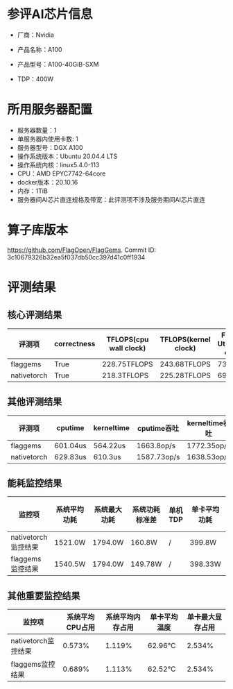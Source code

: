 # 参评AI芯片信息

* 厂商：Nvidia

* 产品名称：A100
* 产品型号：A100-40GiB-SXM
* TDP：400W

# 所用服务器配置

* 服务器数量：1
* 单服务器内使用卡数: 1
* 服务器型号：DGX A100
* 操作系统版本：Ubuntu 20.04.4 LTS
* 操作系统内核：linux5.4.0-113
* CPU：AMD EPYC7742-64core
* docker版本：20.10.16
* 内存：1TiB
* 服务器间AI芯片直连规格及带宽：此评测项不涉及服务期间AI芯片直连

# 算子库版本

https://github.com/FlagOpen/FlagGems. Commit ID: 3c10679326b32ea5f037db50cc397d41c0ff1934

# 评测结果

## 核心评测结果

| 评测项  | correctness | TFLOPS(cpu wall clock) | TFLOPS(kernel clock) | FU(FLOPS Utilization)-cputime | FU-kerneltime |
| ---- | -------------- | -------------- | ------------ | ------ | ----- |
| flaggems | True    | 228.75TFLOPS       | 243.68TFLOPS        | 73.32% | 78.1% |
| nativetorch | True    | 218.3TFLOPS      | 225.28TFLOPS      | 69.97%      | 72.21%    |

## 其他评测结果

| 评测项  | cputime | kerneltime | cputime吞吐 | kerneltime吞吐 | 无预热时延 | 预热后时延 |
| ---- | -------------- | -------------- | ------------ | ------------ | -------------- | -------------- |
| flaggems | 601.04us       | 564.22us        | 1663.8op/s | 1772.35op/s | 8423981.07us | 672.99us |
| nativetorch | 629.83us       | 610.3us        | 1587.73op/s | 1638.53op/s | 735235.98us | 738.47us |

## 能耗监控结果

| 监控项  | 系统平均功耗  | 系统最大功耗  | 系统功耗标准差 | 单机TDP | 单卡平均功耗 | 单卡最大功耗 | 单卡功耗标准差 | 单卡TDP |
| ---- | ------- | ------- | ------- | ----- | ------------ | ------------ | ------------- | ----- |
| nativetorch监控结果 | 1521.0W | 1794.0W | 160.8W   | /     | 399.8W       | 410.0W      | 6.25W        | 400W  |
| flaggems监控结果 | 1540.5W | 1794.0W | 149.78W   | /     | 398.33W       | 410.0W      | 4.45W        | 400W  |

## 其他重要监控结果

| 监控项  | 系统平均CPU占用 | 系统平均内存占用 | 单卡平均温度 | 单卡最大显存占用 |
| ---- | --------- | -------- | ------------ | -------------- |
| nativetorch监控结果 | 0.573%    | 1.119%   | 62.96°C       | 2.534%        |
| flaggems监控结果 | 0.689%    | 1.113%   | 62.52°C       | 2.534%        |
